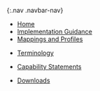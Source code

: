 {:.nav .navbar-nav}
<!-- don't remove the line above - to add or remove a menu item commeent in or out -->
- [Home](index.html)
- [Implementation Guidance](guidance.html)
- [Mappings and Profiles](profiles.html)
<!-- - [Mappings](structuremaps.html) -->
<!-- - [Extensions](extensions.html) -->
- [Terminology](terminology.html)
<!-- - [Search Parameters](searchparams.html) -->
- [Capability Statements](capstatements.html)
<!-- - [Security](security.html) -->
<!-- - [Examples](examples.html) -->
- [Downloads](downloads.html)
